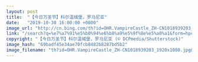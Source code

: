 ```yaml
---
layout: post
title:  "【今日万圣节】科尔温城堡，罗马尼亚"
date:   "2019-10-30 16:00:00 +0800"
image_url: "http://cn.bing.com/th?id=OHR.VampireCastle_ZH-CN1018939203_1920x1080.jpg&rf=LaDigue_1920x1080.jpg&pid=hp"
link: "/search?q=%e7%a7%91%e5%b0%94%e6%b8%a9%e5%9f%8e%e5%a0%a1&form=hpcapt&mkt=zh-cn"
copyright: "【今日万圣节】科尔温城堡，罗马尼亚 (© DCPmedia/Shutterstock)"
image_hash: "69badf45e34ae70fcb8482b8287bd5b2"
image_filename: "th?id=OHR.VampireCastle_ZH-CN1018939203_1920x1080.jpg&rf=LaDigue_1920x1080.jpg&pid=hp"
---
```

